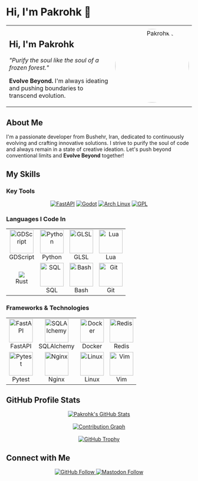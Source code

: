 # Hi, I'm Pakrohk 👋

<div align="center">
  <table>
    <tr>
      <td style="vertical-align: middle;">
        <h2>Hi, I'm Pakrohk</h2>
        <p><em>"Purify the soul like the soul of a frozen forest."</em></p>
        <p><strong>Evolve Beyond.</strong> I'm always ideating and pushing boundaries to transcend evolution.</p>
      </td>
      <td align="right">
        <img src="https://github.com/Pakrohk/Pakrohk/raw/main/assets/logo.gif" alt="Pakrohk's Soul" width="200" style="border-radius: 50%;" />
      </td>
    </tr>
  </table>
</div>

## About Me

I'm a passionate developer from Bushehr, Iran, dedicated to continuously evolving and crafting innovative solutions. I strive to purify the soul of code and always remain in a state of creative ideation. Let's push beyond conventional limits and **Evolve Beyond** together!

## My Skills

### Key Tools
<p align="center">
  <a href="https://fastapi.tiangolo.com/"><img src="https://img.shields.io/badge/FastAPI-009688?style=flat-square&logo=fastapi&logoColor=white" alt="FastAPI"></a>
  <a href="https://godotengine.org/"><img src="https://img.shields.io/badge/Godot-3581C3?style=flat-square&logo=godotengine&logoColor=white" alt="Godot"></a>
  <a href="https://archlinux.org/"><img src="https://img.shields.io/badge/Arch_Linux-1793D1?style=flat-square&logo=archlinux&logoColor=white" alt="Arch Linux"></a>
  <a href="https://www.gnu.org/licenses/gpl-3.0.en.html"><img src="https://img.shields.io/badge/GPL-000000?style=flat-square&logo=gpl&logoColor=white" alt="GPL"></a>
</p>

### Languages I Code In
<div align="center">
  <table>
    <tr>
      <td align="center">
        <img src="https://cdn.jsdelivr.net/gh/devicons/devicon/icons/godot/godot-original.svg" alt="GDScript" width="64" height="64" /><br>
        GDScript
      </td>
      <td align="center">
        <img src="https://cdn.jsdelivr.net/gh/devicons/devicon/icons/python/python-original.svg" alt="Python" width="64" height="64" /><br>
        Python
      </td>
      <td align="center">
        <img src="https://cdn.jsdelivr.net/gh/devicons/devicon/icons/opengl/opengl-original.svg" alt="GLSL" width="64" height="64" /><br>
        GLSL
      </td>
      <td align="center">
        <img src="https://cdn.jsdelivr.net/gh/devicons/devicon/icons/lua/lua-original.svg" alt="Lua" width="64" height="64" /><br>
        Lua
      </td>
    </tr>
    <tr>
      <td align="center">
        <img src="https://cdn.jsdelivr.net/gh/devicons/devicon@latest/icons/rust/rust-original.svg" /><br>
        Rust
      </td>
      <td align="center">
        <img src="https://cdn.jsdelivr.net/gh/devicons/devicon/icons/postgresql/postgresql-original.svg" alt="SQL" width="64" height="64" /><br>
        SQL
      </td>
      <td align="center">
        <img src="https://cdn.jsdelivr.net/gh/devicons/devicon/icons/bash/bash-original.svg" alt="Bash" width="64" height="64" /><br>
        Bash
      </td>
      <td align="center">
        <img src="https://cdn.jsdelivr.net/gh/devicons/devicon/icons/git/git-original.svg" alt="Git" width="64" height="64" /><br>
        Git
      </td>
    </tr>
  </table>
</div>

### Frameworks & Technologies
<div align="center">
  <table>
    <tr>
      <td align="center">
        <img src="https://cdn.jsdelivr.net/gh/devicons/devicon/icons/fastapi/fastapi-original.svg" alt="FastAPI" width="64" height="64" /><br>
        FastAPI
      </td>
      <td align="center">
        <img src="https://cdn.jsdelivr.net/gh/devicons/devicon/icons/sqlalchemy/sqlalchemy-original.svg" alt="SQLAlchemy" width="64" height="64" /><br>
        SQLAlchemy
      </td>
      <td align="center">
        <img src="https://cdn.jsdelivr.net/gh/devicons/devicon/icons/docker/docker-original.svg" alt="Docker" width="64" height="64" /><br>
        Docker
      </td>
      <td align="center">
        <img src="https://cdn.jsdelivr.net/gh/devicons/devicon/icons/redis/redis-original.svg" alt="Redis" width="64" height="64" /><br>
        Redis
      </td>
    </tr>
    <tr>
      <td align="center">
        <img src="https://cdn.jsdelivr.net/gh/devicons/devicon/icons/pytest/pytest-original.svg" alt="Pytest" width="64" height="64" /><br>
        Pytest
      </td>
      <td align="center">
        <img src="https://cdn.jsdelivr.net/gh/devicons/devicon/icons/nginx/nginx-original.svg" alt="Nginx" width="64" height="64" /><br>
        Nginx
      </td>
      <td align="center">
        <img src="https://cdn.jsdelivr.net/gh/devicons/devicon/icons/linux/linux-original.svg" alt="Linux" width="64" height="64" /><br>
        Linux
      </td>
      <td align="center">
        <img src="https://cdn.jsdelivr.net/gh/devicons/devicon/icons/vim/vim-original.svg" alt="Vim" width="64" height="64" /><br>
        Vim
      </td>
    </tr>
  </table>
</div>

## GitHub Profile Stats

<div align="center">
  <a href="https://github.com/anuraghazra/github-readme-stats">
    <img src="https://github-readme-stats.vercel.app/api?username=Pakrohk&show_icons=true&theme=radical" alt="Pakrohk's GitHub Stats" />
  </a>
  <br><br>
  <a href="https://github.com/Ashutosh00710/github-readme-activity-graph">
    <img src="https://github-readme-activity-graph.vercel.app/graph?username=Pakrohk&theme=react-dark" alt="Contribution Graph" />
  </a>
  <br><br>
  <a href="https://github.com/ryo-ma/github-profile-trophy">
    <img src="https://github-profile-trophy.vercel.app/?username=Pakrohk&theme=radical&row=2&column=3" alt="GitHub Trophy" />
  </a>
</div>

## Connect with Me

<p align="center">
  <a href="https://github.com/Pakrohk">
    <img src="https://img.shields.io/github/followers/Pakrohk?style=social" alt="GitHub Follow">
  </a>
  <a href="[https://khiar.net](https://khiar.net/@pakrohk)">
    <img src="https://img.shields.io/badge/Mastodon-@pakrohk-blue?style=social&logo=mastodon" alt="Mastodon Follow">
  </a>
</p>
